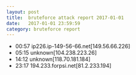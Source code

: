 ```yaml
---
layout: post
title:  bruteforce attack report 2017-01-01
date:   2017-01-01 23:59:59
category: bruteforce report
---
```


* 00:57 ip226.ip-149-56-66.net[149.56.66.226]
* 05:15 unknown[104.238.223.26]
* 14:12 unknown[118.70.181.184]
* 23:17 194.233.forpsi.net[81.2.233.194]
